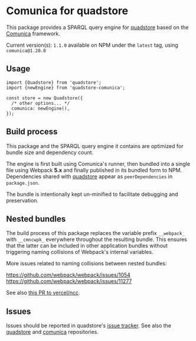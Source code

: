
# Comunica for quadstore

This package provides a SPARQL query engine for [quadstore][3] based on the
[Comunica][1] framework.

Current version(s): `1.1.0` available on NPM under the `latest` tag, using `comunica@1.20.0` 

## Usage

```
import {Quadstore} from 'quadstore';
import {newEngine} from 'quadstore-comunica';

const store = new Quadstore({ 
  /* other options... */ 
  comunica: newEngine(), 
});
```

## Build process

This package and the SPARQL query engine it contains are optimized for bundle
size and dependency count.

The engine is first built using Comunica's runner, then bundled into a single
file using Webpack **5.x** and finally published in its bundled form to NPM. 
Dependencies shared with [quadstore][0] appear as `peerDependencies` in 
`package.json`.

The bundle is intentionally kept un-minified to facilitate debugging and
preservation.

## Nested bundles

The build process of this package replaces the variable prefix `__webpack_` 
with `__cmncwpk_` everywhere throughout the resulting bundle. This ensures
that the latter can be included in other application bundles without 
triggering naming collisions of Webpack's internal variables.

More issues related to naming collisions between nested bundles:

https://github.com/webpack/webpack/issues/1054
https://github.com/webpack/webpack/issues/11277

See also [this PR to vercel/ncc](https://github.com/vercel/ncc/pull/633).

## Issues 

Issues should be reported in quadstore's [issue tracker][2].
See also the [quadstore][0] and [comunica][1] repositories.

[0]: https://github.com/beautifulinteractions/node-quadstore
[1]: https://github.com/comunica/comunica
[2]: https://github.com/beautifulinteractions/node-quadstore/issues
[3]: https://github.com/beautifulinteractions/node-quadstore#optscomunica
